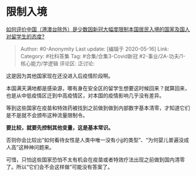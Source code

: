 # 限制入境
[如何评价中国（港澳台除外）是少数因新冠大幅度限制本国居民入境的国家及国人对留学生的态度?](https://www.zhihu.com/question/394680040/answer/1225505874)

> Author: #0-Anonymity
> Last update: [编辑于 2020-05-16]
> Link:
> Category: #社科答集
> Tag: #合集/合集3-Covid新冠 #2-事业/2A-功夫/1-核心能力/学逻辑
> 评论区:
> 泛讨论:

这是因为其他国家现在还没进入后疫情阶段啊。

本国满天满地都是感染源，哪有身在安全区的留学生想要这时候回来？就算回来，也是从中低疫情区迁到中高疫情区，对本国的疫情影响几乎没有差异。

等到这些国家在疫苗和特效药被找到之前做到做到内部数字基本清零，才知道它们是不是就不会颁布这种流量限制令。

**要比较，就要先控制其他变量，这是基本常识。**

否则你会比较出“如何看待女性是人类中唯一没有小jj的类型”、“为何婴儿普遍没成人高”这种神问题来。

可惜，只怕这些国家恐怕不太有机会在疫苗或者特效疗法出现之前做到国内清零了。所以“它们会不会这样做”可能没有答案了。
